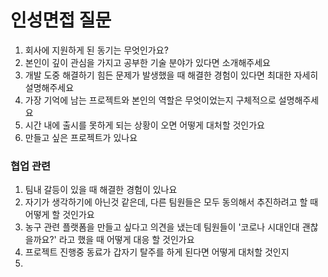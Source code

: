 # 인성면접 질문

1. 회사에 지원하게 된 동기는 무엇인가요?
2. 본인이 깊이 관심을 가지고 공부한 기술 분야가 있다면 소개해주세요
3. 개발 도중 해결하기 힘든 문제가 발생했을 때 해결한 경험이 있다면 최대한 자세히 설명해주세요
4. 가장 기억에 남는 프로젝트와 본인의 역할은 무엇이었는지 구체적으로 설명해주세요
5. 시간 내에 출시를 못하게 되는 상황이 오면 어떻게 대처할 것인가요
6. 만들고 싶은 프로젝트가 있나요


### 협업 관련

1. 팀내 갈등이 있을 때 해결한 경험이 있나요
2. 자기가 생각하기에 아닌것 같은데, 다른 팀원들은 모두 동의해서 추진하려고 할 때 어떻게 할 것인가요
3. 농구 관련 플랫폼을 만들고 싶다고 의견을 냈는데 팀원들이 '코로나 시대인대 괜찮을까요?' 라고 했을 때 어떻게 대응 할 것인가요
4. 프로젝트 진행중 동료가 갑자기 탈주를 하게 된다면 어떻게 대처할 것인지
5. 